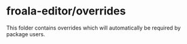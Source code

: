 # froala-editor/overrides

This folder contains overrides which will automatically be required by package users.
